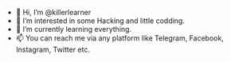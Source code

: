 - 👋 Hi, I’m @killerlearner
- 👀 I’m interested in some Hacking and little codding. 
- 🌱 I’m currently learning everything. 
- 📫 You can reach me via any platform like Telegram, Facebook, Instagram, Twitter etc. 

<!---
killerlearner/killerlearner is a ✨ special ✨ repository because its `README.md` (this file) appears on your GitHub profile.
You can click the Preview link to take a look at your changes.
--->
